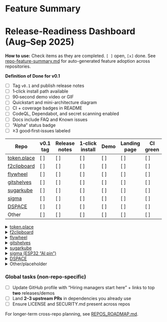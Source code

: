 # Feature Summary

<!-- BEGIN: RELEASE-READINESS DASHBOARD -->
# Release‑Readiness Dashboard (Aug–Sep 2025)

**How to use:** Check items as they are completed. `[ ]` open, `[x]` done.
See [repo-feature-summary.md](repo-feature-summary.md) for auto-generated
feature adoption across repositories.

**Definition of Done for v0.1**

- [ ] Tag `v0.1` and publish release notes
- [ ] 1‑click install path available
- [ ] 90‑second demo video or GIF
- [ ] Quickstart and mini-architecture diagram
- [ ] CI + coverage badges in README
- [ ] CodeQL, Dependabot, and secret scanning enabled
- [ ] Docs include FAQ and Known issues
- [ ] “Alpha” status badge
- [ ] ≥3 good‑first‑issues labeled

| Repo | v0.1 tag | Release notes | 1‑click install | Demo | Landing page | CI green | Coverage badge | Security scans | Arch doc |
| --- | --- | --- | --- | --- | --- | --- | --- | --- | --- |
| [token.place](https://github.com/futuroptimist/token.place) | [ ] | [ ] | [ ] | [ ] | [ ] | [ ] | [ ] | [ ] | [ ] |
| [f2clipboard](https://github.com/futuroptimist/f2clipboard) | [ ] | [ ] | [ ] | [ ] | [ ] | [ ] | [ ] | [ ] | [ ] |
| [flywheel](https://github.com/futuroptimist/flywheel) | [ ] | [ ] | [ ] | [ ] | [ ] | [ ] | [ ] | [ ] | [ ] |
| [gitshelves](https://github.com/futuroptimist/gitshelves) | [ ] | [ ] | [ ] | [ ] | [ ] | [ ] | [ ] | [ ] | [ ] |
| [sugarkube](https://github.com/futuroptimist/sugarkube) | [ ] | [ ] | [ ] | [ ] | [ ] | [ ] | [ ] | [ ] | [ ] |
| [sigma](https://github.com/futuroptimist/sigma) | [ ] | [ ] | [ ] | [ ] | [ ] | [ ] | [ ] | [ ] | [ ] |
| [DSPACE](https://github.com/democratizedspace/dspace) | [ ] | [ ] | [ ] | [ ] | [ ] | [ ] | [ ] | [ ] | [ ] |
| Other | [ ] | [ ] | [ ] | [ ] | [ ] | [ ] | [ ] | [ ] | [ ] |

<details>
<summary><a href="https://github.com/futuroptimist/token.place">token.place</a></summary>

1) **Releases & Packaging**
- [ ] Tag **v0.1.0** and push tag
- [ ] Write release notes with **What’s new**, **Try it in 60s**, **Roadmap next**
- [ ] Adopt SemVer; add CHANGELOG (or Release Drafter)
- [ ] 1-click install path(s):
  - [ ] `pipx install <pkg>` (if Python CLI)
  - [ ] `docker run ghcr.io/<owner>/<image>:<tag>` or `docker compose up`
  - [ ] Homebrew formula or Scoop/winget (optional; if widely useful)

2) **On‑Ramp & Dev Experience**
- [ ] `make dev` (or `uv`/`just`) to spin up everything locally (no config)
- [ ] `make test`, `make lint`, `make fmt`, `make docs`
- [ ] Devcontainer (`.devcontainer/`) for Codespaces
- [ ] Pre‑commit with ruff/black/isort/mypy (or equivalents)

3) **CI & Quality**
- [ ] GitHub Actions: lint+test+coverage on PRs / default branch
- [ ] Coverage report + **Codecov badge** in README
- [ ] OS/Python matrix (if applicable)
- [ ] Smoke test workflow; gate release on passing status
- [ ] Automated publish on tag (PyPI / GHCR / Homebrew tap as relevant)

4) **Security & Supply Chain**
- [ ] CodeQL enabled
- [ ] Secret scanning + push protection
- [ ] Dependabot (or Renovate) for deps + GH Actions
- [ ] (Optional) SBOM (syft) + provenance (SLSA) for releases

5) **Docs & Comms**
- [ ] README “above the fold” pitch + **Quickstart (≤60s)**
- [ ] **90‑second demo GIF/video** linked at top
- [ ] **Architecture** (3 bullets + one diagram image)
- [ ] Status badge (“Alpha”) + Support matrix (if applicable)
- [ ] FAQ / Known issues / Footguns
- [ ] Website or GitHub Pages landing page (when appropriate)

6) **Community & Operations**
- [ ] CONTRIBUTING.md and CODE_OF_CONDUCT.md
- [ ] Issue/PR templates
- [ ] ≥3 “good first issue” tickets
- [ ] Project board or milestones

**Repo-specific extras**
- [ ] `docker compose` for relay+server+mock LLM (single command)
- [ ] Basic threat model & privacy notes
- [ ] Sample benchmarks (latency/throughput on a canned workload)

</details>

<details>
<summary><a href="https://github.com/futuroptimist/f2clipboard">f2clipboard</a></summary>

1) **Releases & Packaging**
- [ ] Tag **v0.1.0** and push tag
- [ ] Write release notes with **What’s new**, **Try it in 60s**, **Roadmap next**
- [ ] Adopt SemVer; add CHANGELOG (or Release Drafter)
- [ ] 1-click install path(s):
  - [ ] `pipx install <pkg>` (if Python CLI)
  - [ ] `docker run ghcr.io/<owner>/<image>:<tag>` or `docker compose up`
  - [ ] Homebrew formula or Scoop/winget (optional; if widely useful)

2) **On‑Ramp & Dev Experience**
- [ ] `make dev` (or `uv`/`just`) to spin up everything locally (no config)
- [ ] `make test`, `make lint`, `make fmt`, `make docs`
- [ ] Devcontainer (`.devcontainer/`) for Codespaces
- [ ] Pre‑commit with ruff/black/isort/mypy (or equivalents)

3) **CI & Quality**
- [ ] GitHub Actions: lint+test+coverage on PRs / default branch
- [ ] Coverage report + **Codecov badge** in README
- [ ] OS/Python matrix (if applicable)
- [ ] Smoke test workflow; gate release on passing status
- [ ] Automated publish on tag (PyPI / GHCR / Homebrew tap as relevant)

4) **Security & Supply Chain**
- [ ] CodeQL enabled
- [ ] Secret scanning + push protection
- [ ] Dependabot (or Renovate) for deps + GH Actions
- [ ] (Optional) SBOM (syft) + provenance (SLSA) for releases

5) **Docs & Comms**
- [ ] README “above the fold” pitch + **Quickstart (≤60s)**
- [ ] **90‑second demo GIF/video** linked at top
- [ ] **Architecture** (3 bullets + one diagram image)
- [ ] Status badge (“Alpha”) + Support matrix (if applicable)
- [ ] FAQ / Known issues / Footguns
- [ ] Website or GitHub Pages landing page (when appropriate)

6) **Community & Operations**
- [ ] CONTRIBUTING.md and CODE_OF_CONDUCT.md
- [ ] Issue/PR templates
- [ ] ≥3 “good first issue” tickets
- [ ] Project board or milestones

**Repo-specific extras**
- [ ] Publish to **PyPI**; recommend `pipx install f2clipboard`
- [x] CLI `--help` includes 2 concrete examples _(flywheel)_
- [ ] Shell completions (bash/zsh/fish)

</details>

<details>
<summary><a href="https://github.com/futuroptimist/flywheel">flywheel</a></summary>

1) **Releases & Packaging**
- [ ] Tag **v0.1.0** and push tag
- [ ] Write release notes with **What’s new**, **Try it in 60s**, **Roadmap next**
- [ ] Adopt SemVer; add CHANGELOG (or Release Drafter)
- [ ] 1-click install path(s):
  - [ ] `pipx install <pkg>` (if Python CLI)
  - [ ] `docker run ghcr.io/<owner>/<image>:<tag>` or `docker compose up`
  - [ ] Homebrew formula or Scoop/winget (optional; if widely useful)

2) **On‑Ramp & Dev Experience**
- [ ] `make dev` (or `uv`/`just`) to spin up everything locally (no config)
- [ ] `make test`, `make lint`, `make fmt`, `make docs`
- [ ] Devcontainer (`.devcontainer/`) for Codespaces
- [ ] Pre‑commit with ruff/black/isort/mypy (or equivalents)

3) **CI & Quality**
- [ ] GitHub Actions: lint+test+coverage on PRs / default branch
- [ ] Coverage report + **Codecov badge** in README
- [ ] OS/Python matrix (if applicable)
- [ ] Smoke test workflow; gate release on passing status
- [ ] Automated publish on tag (PyPI / GHCR / Homebrew tap as relevant)

4) **Security & Supply Chain**
- [ ] CodeQL enabled
- [ ] Secret scanning + push protection
- [ ] Dependabot (or Renovate) for deps + GH Actions
- [ ] (Optional) SBOM (syft) + provenance (SLSA) for releases

5) **Docs & Comms**
- [ ] README “above the fold” pitch + **Quickstart (≤60s)**
- [ ] **90‑second demo GIF/video** linked at top
- [ ] **Architecture** (3 bullets + one diagram image)
- [ ] Status badge (“Alpha”) + Support matrix (if applicable)
- [ ] FAQ / Known issues / Footguns
- [ ] Website or GitHub Pages landing page (when appropriate)

6) **Community & Operations**
- [ ] CONTRIBUTING.md and CODE_OF_CONDUCT.md
- [ ] Issue/PR templates
- [ ] ≥3 “good first issue” tickets
- [ ] Project board or milestones

**Repo-specific extras**
- [ ] Mark as **Template** repo
- [ ] “Use this template” one‑page walkthrough + screenshot/GIF
- [x] Option to inject best‑practice scaffolding via `--save-dev`

</details>

<details>
<summary><a href="https://github.com/futuroptimist/gitshelves">gitshelves</a></summary>

1) **Releases & Packaging**
- [ ] Tag **v0.1.0** and push tag
- [ ] Write release notes with **What’s new**, **Try it in 60s**, **Roadmap next**
- [ ] Adopt SemVer; add CHANGELOG (or Release Drafter)
- [ ] 1-click install path(s):
  - [ ] `pipx install <pkg>` (if Python CLI)
  - [ ] `docker run ghcr.io/<owner>/<image>:<tag>` or `docker compose up`
  - [ ] Homebrew formula or Scoop/winget (optional; if widely useful)

2) **On‑Ramp & Dev Experience**
- [ ] `make dev` (or `uv`/`just`) to spin up everything locally (no config)
- [ ] `make test`, `make lint`, `make fmt`, `make docs`
- [ ] Devcontainer (`.devcontainer/`) for Codespaces
- [ ] Pre‑commit with ruff/black/isort/mypy (or equivalents)

3) **CI & Quality**
- [ ] GitHub Actions: lint+test+coverage on PRs / default branch
- [ ] Coverage report + **Codecov badge** in README
- [ ] OS/Python matrix (if applicable)
- [ ] Smoke test workflow; gate release on passing status
- [ ] Automated publish on tag (PyPI / GHCR / Homebrew tap as relevant)

4) **Security & Supply Chain**
- [ ] CodeQL enabled
- [ ] Secret scanning + push protection
- [ ] Dependabot (or Renovate) for deps + GH Actions
- [ ] (Optional) SBOM (syft) + provenance (SLSA) for releases

5) **Docs & Comms**
- [ ] README “above the fold” pitch + **Quickstart (≤60s)**
- [ ] **90‑second demo GIF/video** linked at top
- [ ] **Architecture** (3 bullets + one diagram image)
- [ ] Status badge (“Alpha”) + Support matrix (if applicable)
- [ ] FAQ / Known issues / Footguns
- [ ] Website or GitHub Pages landing page (when appropriate)

6) **Community & Operations**
- [ ] CONTRIBUTING.md and CODE_OF_CONDUCT.md
- [ ] Issue/PR templates
- [ ] ≥3 “good first issue” tickets
- [ ] Project board or milestones

**Repo-specific extras**
- [ ] Usage examples for common “archive/shelf” flows
- [ ] Large file story (Git LFS?) if relevant

</details>

<details>
<summary><a href="https://github.com/futuroptimist/sugarkube">sugarkube</a></summary>

1) **Releases & Packaging**
- [ ] Tag **v0.1.0** and push tag
- [ ] Write release notes with **What’s new**, **Try it in 60s**, **Roadmap next**
- [ ] Adopt SemVer; add CHANGELOG (or Release Drafter)
- [ ] 1-click install path(s):
  - [ ] `pipx install <pkg>` (if Python CLI)
  - [ ] `docker run ghcr.io/<owner>/<image>:<tag>` or `docker compose up`
  - [ ] Homebrew formula or Scoop/winget (optional; if widely useful)

2) **On‑Ramp & Dev Experience**
- [ ] `make dev` (or `uv`/`just`) to spin up everything locally (no config)
- [ ] `make test`, `make lint`, `make fmt`, `make docs`
- [ ] Devcontainer (`.devcontainer/`) for Codespaces
- [ ] Pre‑commit with ruff/black/isort/mypy (or equivalents)

3) **CI & Quality**
- [ ] GitHub Actions: lint+test+coverage on PRs / default branch
- [ ] Coverage report + **Codecov badge** in README
- [ ] OS/Python matrix (if applicable)
- [ ] Smoke test workflow; gate release on passing status
- [ ] Automated publish on tag (PyPI / GHCR / Homebrew tap as relevant)

4) **Security & Supply Chain**
- [ ] CodeQL enabled
- [ ] Secret scanning + push protection
- [ ] Dependabot (or Renovate) for deps + GH Actions
- [ ] (Optional) SBOM (syft) + provenance (SLSA) for releases

5) **Docs & Comms**
- [ ] README “above the fold” pitch + **Quickstart (≤60s)**
- [ ] **90‑second demo GIF/video** linked at top
- [ ] **Architecture** (3 bullets + one diagram image)
- [ ] Status badge (“Alpha”) + Support matrix (if applicable)
- [ ] FAQ / Known issues / Footguns
- [ ] Website or GitHub Pages landing page (when appropriate)

6) **Community & Operations**
- [ ] CONTRIBUTING.md and CODE_OF_CONDUCT.md
- [ ] Issue/PR templates
- [ ] ≥3 “good first issue” tickets
- [ ] Project board or milestones

**Repo-specific extras**
- [ ] KiCad/BOM artifacts attached to releases
- [ ] Assembly instructions w/ photos; cut list

</details>

<details>
<summary><a href="https://github.com/futuroptimist/sigma">sigma (ESP32 “AI pin”)</a></summary>

1) **Releases & Packaging**
- [ ] Tag **v0.1.0** and push tag
- [ ] Write release notes with **What’s new**, **Try it in 60s**, **Roadmap next**
- [ ] Adopt SemVer; add CHANGELOG (or Release Drafter)
- [ ] 1-click install path(s):
  - [ ] `pipx install <pkg>` (if Python CLI)
  - [ ] `docker run ghcr.io/<owner>/<image>:<tag>` or `docker compose up`
  - [ ] Homebrew formula or Scoop/winget (optional; if widely useful)

2) **On‑Ramp & Dev Experience**
- [ ] `make dev` (or `uv`/`just`) to spin up everything locally (no config)
- [ ] `make test`, `make lint`, `make fmt`, `make docs`
- [ ] Devcontainer (`.devcontainer/`) for Codespaces
- [ ] Pre‑commit with ruff/black/isort/mypy (or equivalents)

3) **CI & Quality**
- [ ] GitHub Actions: lint+test+coverage on PRs / default branch
- [ ] Coverage report + **Codecov badge** in README
- [ ] OS/Python matrix (if applicable)
- [ ] Smoke test workflow; gate release on passing status
- [ ] Automated publish on tag (PyPI / GHCR / Homebrew tap as relevant)

4) **Security & Supply Chain**
- [ ] CodeQL enabled
- [ ] Secret scanning + push protection
- [ ] Dependabot (or Renovate) for deps + GH Actions
- [ ] (Optional) SBOM (syft) + provenance (SLSA) for releases

5) **Docs & Comms**
- [ ] README “above the fold” pitch + **Quickstart (≤60s)**
- [ ] **90‑second demo GIF/video** linked at top
- [ ] **Architecture** (3 bullets + one diagram image)
- [ ] Status badge (“Alpha”) + Support matrix (if applicable)
- [ ] FAQ / Known issues / Footguns
- [ ] Website or GitHub Pages landing page (when appropriate)

6) **Community & Operations**
- [ ] CONTRIBUTING.md and CODE_OF_CONDUCT.md
- [ ] Issue/PR templates
- [ ] ≥3 “good first issue” tickets
- [ ] Project board or milestones

**Repo-specific extras**
- [ ] Firmware: build steps + prebuilt artifact
- [ ] Test jig notes; bring‑up checklist
- [ ] Enclosure STLs + simple print settings

</details>

<details>
<summary><a href="https://github.com/democratizedspace/dspace">DSPACE</a></summary>

1) **Releases & Packaging**
- [ ] Tag **v0.1.0** and push tag
- [ ] Write release notes with **What’s new**, **Try it in 60s**, **Roadmap next**
- [ ] Adopt SemVer; add CHANGELOG (or Release Drafter)
- [ ] 1-click install path(s):
  - [ ] `pipx install <pkg>` (if Python CLI)
  - [ ] `docker run ghcr.io/<owner>/<image>:<tag>` or `docker compose up`
  - [ ] Homebrew formula or Scoop/winget (optional; if widely useful)

2) **On‑Ramp & Dev Experience**
- [ ] `make dev` (or `uv`/`just`) to spin up everything locally (no config)
- [ ] `make test`, `make lint`, `make fmt`, `make docs`
- [ ] Devcontainer (`.devcontainer/`) for Codespaces
- [ ] Pre‑commit with ruff/black/isort/mypy (or equivalents)

3) **CI & Quality**
- [ ] GitHub Actions: lint+test+coverage on PRs / default branch
- [ ] Coverage report + **Codecov badge** in README
- [ ] OS/Python matrix (if applicable)
- [ ] Smoke test workflow; gate release on passing status
- [ ] Automated publish on tag (PyPI / GHCR / Homebrew tap as relevant)

4) **Security & Supply Chain**
- [ ] CodeQL enabled
- [ ] Secret scanning + push protection
- [ ] Dependabot (or Renovate) for deps + GH Actions
- [ ] (Optional) SBOM (syft) + provenance (SLSA) for releases

5) **Docs & Comms**
- [ ] README “above the fold” pitch + **Quickstart (≤60s)**
- [ ] **90‑second demo GIF/video** linked at top
- [ ] **Architecture** (3 bullets + one diagram image)
- [ ] Status badge (“Alpha”) + Support matrix (if applicable)
- [ ] FAQ / Known issues / Footguns
- [ ] Website or GitHub Pages landing page (when appropriate)

6) **Community & Operations**
- [ ] CONTRIBUTING.md and CODE_OF_CONDUCT.md
- [ ] Issue/PR templates
- [ ] ≥3 “good first issue” tickets
- [ ] Project board or milestones

**Repo-specific extras**
- [ ] MVP sim core + one “quest” example
- [ ] Data model & plugin architecture sketch
- [ ] “A/B test gardening params” example scenario

</details>

<details>
<summary>Other/placeholder</summary>

1) **Releases & Packaging**
- [ ] Tag **v0.1.0** and push tag
- [ ] Write release notes with **What’s new**, **Try it in 60s**, **Roadmap next**
- [ ] Adopt SemVer; add CHANGELOG (or Release Drafter)
- [ ] 1-click install path(s):
  - [ ] `pipx install <pkg>` (if Python CLI)
  - [ ] `docker run ghcr.io/<owner>/<image>:<tag>` or `docker compose up`
  - [ ] Homebrew formula or Scoop/winget (optional; if widely useful)

2) **On‑Ramp & Dev Experience**
- [ ] `make dev` (or `uv`/`just`) to spin up everything locally (no config)
- [ ] `make test`, `make lint`, `make fmt`, `make docs`
- [ ] Devcontainer (`.devcontainer/`) for Codespaces
- [ ] Pre‑commit with ruff/black/isort/mypy (or equivalents)

3) **CI & Quality**
- [ ] GitHub Actions: lint+test+coverage on PRs / default branch
- [ ] Coverage report + **Codecov badge** in README
- [ ] OS/Python matrix (if applicable)
- [ ] Smoke test workflow; gate release on passing status
- [ ] Automated publish on tag (PyPI / GHCR / Homebrew tap as relevant)

4) **Security & Supply Chain**
- [ ] CodeQL enabled
- [ ] Secret scanning + push protection
- [ ] Dependabot (or Renovate) for deps + GH Actions
- [ ] (Optional) SBOM (syft) + provenance (SLSA) for releases

5) **Docs & Comms**
- [ ] README “above the fold” pitch + **Quickstart (≤60s)**
- [ ] **90‑second demo GIF/video** linked at top
- [ ] **Architecture** (3 bullets + one diagram image)
- [ ] Status badge (“Alpha”) + Support matrix (if applicable)
- [ ] FAQ / Known issues / Footguns
- [ ] Website or GitHub Pages landing page (when appropriate)

6) **Community & Operations**
- [ ] CONTRIBUTING.md and CODE_OF_CONDUCT.md
- [ ] Issue/PR templates
- [ ] ≥3 “good first issue” tickets
- [ ] Project board or milestones

**Repo-specific extras**
- [ ] (placeholder)

</details>

### Global tasks (non‑repo‑specific)

- [ ] Update GitHub profile with “Hiring managers start here” + links to top **two** releases/demos
- [ ] Land **2–3 upstream PRs** in dependencies you already use
- [ ] Ensure LICENSE and SECURITY.md present across repos

For longer-term cross-repo planning, see [REPOS_ROADMAP.md](REPOS_ROADMAP.md).

<!-- END: RELEASE-READINESS DASHBOARD -->
